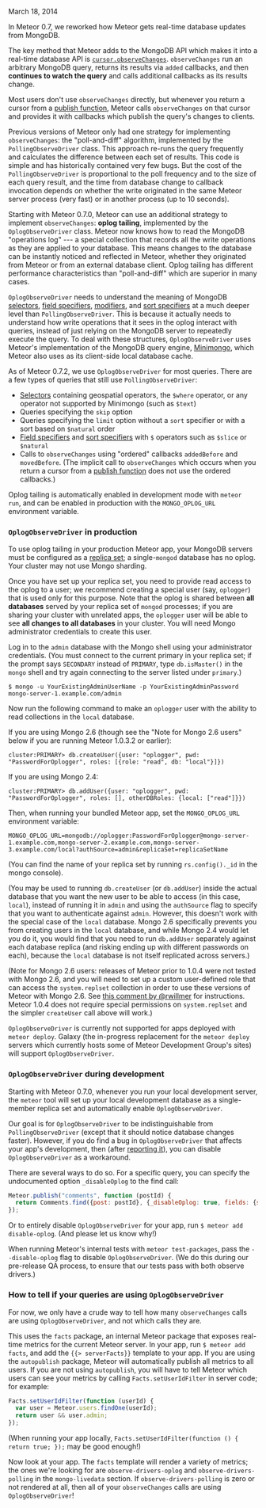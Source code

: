 March 18, 2014

In Meteor 0.7, we reworked how Meteor gets real-time database updates from MongoDB.

The key method that Meteor adds to the MongoDB API which makes it into a real-time database API is [`cursor.observeChanges`](http://docs.meteor.com/#observe_changes). `observeChanges` run an arbitrary MongoDB query, returns its results via `added` callbacks, and then **continues to watch the query** and calls additional callbacks as its results change.

Most users don't use `observeChanges` directly, but whenever you return a cursor from a [publish function](http://docs.meteor.com/#meteor_publish), Meteor calls `observeChanges` on that cursor and provides it with callbacks which publish the query's changes to clients.

Previous versions of Meteor only had one strategy for implementing `observeChanges`: the "poll-and-diff" algorithm, implemented by the `PollingObserveDriver` class.  This approach re-runs the query frequently and calculates the difference between each set of results. This code is simple and has historically contained very few bugs. But the cost of the `PollingObserveDriver` is proportional to the poll frequency and to the size of each query result, and the time from database change to callback invocation depends on whether the write originated in the same Meteor server process (very fast) or in another process (up to 10 seconds).

Starting with Meteor 0.7.0, Meteor can use an additional strategy to implement `observeChanges`: **oplog tailing**, implemented by the `OplogObserveDriver` class.
Meteor now knows how to read the MongoDB "operations log" --- a special collection that records all the write operations as they are applied to your database. This means changes to the database can be instantly noticed and reflected in Meteor, whether they originated from Meteor or from an external database client. Oplog tailing has different performance characteristics than "poll-and-diff" which are superior in many cases.

`OplogObserveDriver` needs to understand the meaning of MongoDB [selectors](http://docs.meteor.com/#selectors), [field specifiers](http://docs.meteor.com/#fieldspecifiers), [modifiers](http://docs.meteor.com/#modifiers), and [sort specifiers](http://docs.meteor.com/#sortspecifiers) at a much deeper level than `PollingObserveDriver`. This is because it actually needs to understand how write operations that it sees in the oplog interact with queries, instead of just relying on the MongoDB server to repeatedly execute the query. To deal with these structures, `OplogObserveDriver` uses Meteor's implementation of the MongoDB query engine, [Minimongo](https://github.com/meteor/meteor/tree/master/packages/minimongo), which Meteor also uses as its client-side local database cache.

As of Meteor 0.7.2, we use `OplogObserveDriver` for most queries. There are a few types of queries that still use `PollingObserveDriver`:
 * [Selectors](http://docs.meteor.com/#selectors) containing geospatial operators, the `$where` operator, or any operator not supported by Minimongo (such as `$text`)
 * Queries specifying the `skip` option
 * Queries specifying the `limit` option without a `sort` specifier or with a sort based on `$natural` order
 * [Field specifiers](http://docs.meteor.com/#fieldspecifiers) and [sort specifiers](http://docs.meteor.com/#sortspecifiers) with `$` operators such as `$slice` or `$natural`
 * Calls to `observeChanges` using "ordered" callbacks `addedBefore` and `movedBefore`. (The implicit call to `observeChanges` which occurs when you return a cursor from a [publish function](http://docs.meteor.com/#meteor_publish) does not use the ordered callbacks.)

Oplog tailing is automatically enabled in development mode with `meteor run`, and can be enabled in production with the `MONGO_OPLOG_URL` environment variable.


### `OplogObserveDriver` in production

To use oplog tailing in your production Meteor app, your MongoDB servers must be configured as a [replica set](http://docs.mongodb.org/manual/replication/); a single-`mongod` database has no oplog. Your cluster may not use Mongo sharding.

Once you have set up your replica set, you need to provide read access to the oplog to a user; we recommend creating a special user (say, `oplogger`) that is used only for this purpose. Note that the oplog is shared between **all databases** served by your replica set of `mongod` processes; if you are sharing your cluster with unrelated apps, the `oplogger` user will be able to see **all changes to all databases** in your cluster. You will need Mongo administrator credentials to create this user.

Log in to the `admin` database with the Mongo shell using your administrator credentials. (You must connect to the current primary in your replica set; if the prompt says `SECONDARY` instead of `PRIMARY`, type `db.isMaster()` in the `mongo` shell and try again connecting to the server listed under `primary`.)

```
$ mongo -u YourExistingAdminUserName -p YourExistingAdminPassword mongo-server-1.example.com/admin
```

Now run the following command to make an `oplogger` user with the ability to read collections in the `local` database.

If you are using Mongo 2.6 (though see the "Note for Mongo 2.6 users" below if you are running Meteor 1.0.3.2 or earlier):

```
cluster:PRIMARY> db.createUser({user: "oplogger", pwd: "PasswordForOplogger", roles: [{role: "read", db: "local"}]})
```

If you are using Mongo 2.4:

```
cluster:PRIMARY> db.addUser({user: "oplogger", pwd: "PasswordForOplogger", roles: [], otherDBRoles: {local: ["read"]}})
```

Then, when running your bundled Meteor app, set the `MONGO_OPLOG_URL` environment variable:

```
MONGO_OPLOG_URL=mongodb://oplogger:PasswordForOplogger@mongo-server-1.example.com,mongo-server-2.example.com,mongo-server-3.example.com/local?authSource=admin&replicaSet=replicaSetName
```

(You can find the name of your replica set by running `rs.config()._id` in the mongo console).

(You may be used to running `db.createUser` (or `db.addUser`) inside the actual database that you want the new user to be able to access (in this case, `local`), instead of running it in `admin` and using the `authSource` flag to specify that you want to authenticate against `admin`.  However, this doesn't work with the special case of the `local` database. Mongo 2.6 specifically prevents you from creating users in the `local` database, and while Mongo 2.4 would let you do it, you would find that you need to run `db.addUser` separately against each database replica (and risking ending up with different passwords on each), because the `local` database is not itself replicated across servers.)

(Note for Mongo 2.6 users: releases of Meteor prior to 1.0.4 were not tested with Mongo 2.6, and you will need to set up a custom user-defined role that can access the `system.replset` collection in order to use these versions of Meteor with Mongo 2.6. See [this comment by @rwillmer](https://github.com/meteor/meteor/issues/2036#issuecomment-40196242) for instructions. Meteor 1.0.4 does not require special permissions on `system.replset` and the simpler `createUser` call above will work.)

`OplogObserveDriver` is currently not supported for apps deployed with `meteor deploy`.  Galaxy (the in-progress replacement for the `meteor deploy` servers which currently hosts some of Meteor Development Group's sites) will support `OplogObserveDriver`.


### `OplogObserveDriver` during development

Starting with Meteor 0.7.0, whenever you run your local development server, the `meteor` tool will set up your local development database as a single-member replica set and automatically enable `OplogObserveDriver`.

Our goal is for `OplogObserveDriver` to be indistinguishable from `PollingObserveDriver` (except that it should notice database changes faster). However, if you do find a bug in `OplogObserveDriver` that affects your app's development, then (after [reporting it](https://github.com/meteor/meteor/wiki/Contributing-to-Meteor#reporting-a-bug-in-meteor)), you can disable `OplogObserveDriver` as a workaround.

There are several ways to do so. For a specific query, you can specify the undocumented option `_disableOplog` to the find call:

```js
Meteor.publish("comments", function (postId) {
  return Comments.find({post: postId}, {_disableOplog: true, fields: {secret: 0}});
});
```

Or to entirely disable `OplogObserveDriver` for your app, run `$ meteor add disable-oplog`.  (And please let us know why!)

When running Meteor's internal tests with `meteor test-packages`, pass the `--disable-oplog` flag to disable `OplogObserveDriver`. (We do this during our pre-release QA process, to ensure that our tests pass with both observe drivers.)


### How to tell if your queries are using `OplogObserveDriver`

For now, we only have a crude way to tell how many `observeChanges` calls are using `OplogObserveDriver`, and not which calls they are.

This uses the `facts` package, an internal Meteor package that exposes real-time metrics for the current Meteor server.  In your app, run `$ meteor add facts`, and add the `{{> serverFacts}}` template to your app.  If you are using the `autopublish` package, Meteor will automatically publish all metrics to all users. If you are not using `autopublish`, you will have to tell Meteor which users can see your metrics by calling `Facts.setUserIdFilter` in server code; for example:

```js
Facts.setUserIdFilter(function (userId) {
  var user = Meteor.users.findOne(userId);
  return user && user.admin;
});
```

(When running your app locally, `Facts.setUserIdFilter(function () { return true; });` may be good enough!)

Now look at your app. The `facts` template will render a variety of metrics; the ones we're looking for are `observe-drivers-oplog` and `observe-drivers-polling` in the `mongo-livedata` section. If `observe-drivers-polling` is zero or not rendered at all, then all of your `observeChanges` calls are using `OplogObserveDriver`!
